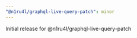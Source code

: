 ```yaml
---
"@n1ru4l/graphql-live-query-patch": minor
---
```


Initial release for @n1ru4l/graphql-live-query-patch
